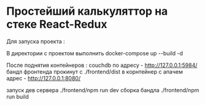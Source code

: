 # Простейший калькуляттор на стеке React-Redux

Для запуска проекта :

В директории с проектом выполнить docker-compose up --build -d

После поднятия контейнеров :
couchdb по адресу - http://127.0.0.1:5984/
бандл фронтенда прокинут с ./frontend/dist в корнтейнер с апачем
адрес - http://127.0.0.1:8080/ 

запуск дев сервера ./frontend/npm run dev
сборка бандла ./frontend/npm run build
